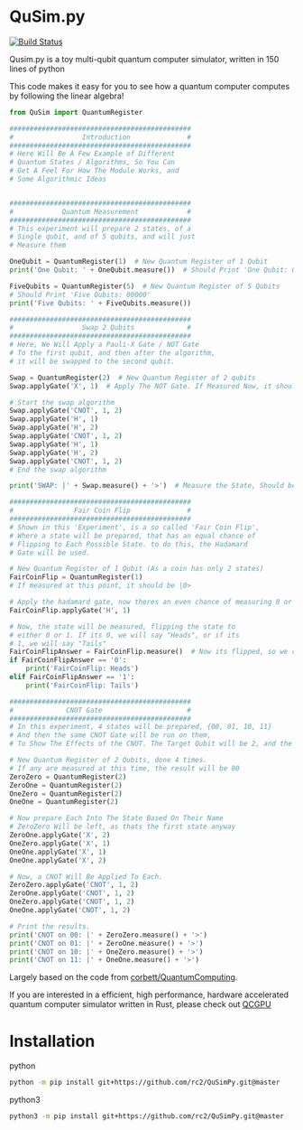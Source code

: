 # QuSim.py

[![Build Status](https://travis-ci.org/adamisntdead/QuSimPy.svg?branch=master)](https://travis-ci.org/adamisntdead/QuSimPy)

Qusim.py is a toy multi-qubit quantum computer simulator, written in 150 lines of python

This code makes it easy for you to see how a quantum computer computes by
following the linear algebra!

```python
from QuSim import QuantumRegister

#############################################
#                 Introduction              #
#############################################
# Here Will Be A Few Example of Different
# Quantum States / Algorithms, So You Can
# Get A Feel For How The Module Works, and  
# Some Algorithmic Ideas


#############################################
#            Quantum Measurement            #
#############################################
# This experiment will prepare 2 states, of a
# Single qubit, and of 5 qubits, and will just
# Measure them

OneQubit = QuantumRegister(1)  # New Quantum Register of 1 Qubit
print('One Qubit: ' + OneQubit.measure())  # Should Print 'One Qubit: 0'

FiveQubits = QuantumRegister(5)  # New Quantum Register of 5 Qubits
# Should Print 'Five Qubits: 00000'
print('Five Qubits: ' + FiveQubits.measure())

#############################################
#                 Swap 2 Qubits             #
#############################################
# Here, We Will Apply a Pauli-X Gate / NOT Gate
# To the first qubit, and then after the algorithm,
# it will be swapped to the second qubit.

Swap = QuantumRegister(2)  # New Quantum Register of 2 qubits
Swap.applyGate('X', 1)  # Apply The NOT Gate. If Measured Now, it should be 10

# Start the swap algorithm
Swap.applyGate('CNOT', 1, 2)
Swap.applyGate('H', 1)
Swap.applyGate('H', 2)
Swap.applyGate('CNOT', 1, 2)
Swap.applyGate('H', 1)
Swap.applyGate('H', 2)
Swap.applyGate('CNOT', 1, 2)
# End the swap algorithm

print('SWAP: |' + Swap.measure() + '>')  # Measure the State, Should be 01

#############################################
#               Fair Coin Flip              #
#############################################
# Shown in this 'Experiment', is a so called 'Fair Coin Flip',
# Where a state will be prepared, that has an equal chance of
# Flipping to Each Possible State. to do this, the Hadamard
# Gate will be used.

# New Quantum Register of 1 Qubit (As a coin has only 2 states)
FairCoinFlip = QuantumRegister(1)
# If measured at this point, it should be |0>

# Apply the hadamard gate, now theres an even chance of measuring 0 or 1
FairCoinFlip.applyGate('H', 1)

# Now, the state will be measured, flipping the state to
# either 0 or 1. If its 0, we will say "Heads", or if its
# 1, we will say "Tails"
FairCoinFlipAnswer = FairCoinFlip.measure()  # Now its flipped, so we can test
if FairCoinFlipAnswer == '0':
    print('FairCoinFlip: Heads')
elif FairCoinFlipAnswer == '1':
    print('FairCoinFlip: Tails')

#############################################
#             CNOT Gate                     #
#############################################
# In this experiment, 4 states will be prepared, {00, 01, 10, 11}
# And then the same CNOT Gate will be run on them,
# To Show The Effects of the CNOT. The Target Qubit will be 2, and the control 1

# New Quantum Register of 2 Qubits, done 4 times.
# If any are measured at this time, the result will be 00
ZeroZero = QuantumRegister(2)
ZeroOne = QuantumRegister(2)
OneZero = QuantumRegister(2)
OneOne = QuantumRegister(2)

# Now prepare Each Into The State Based On Their Name
# ZeroZero Will be left, as thats the first state anyway
ZeroOne.applyGate('X', 2)
OneZero.applyGate('X', 1)
OneOne.applyGate('X', 1)
OneOne.applyGate('X', 2)

# Now, a CNOT Will Be Applied To Each.
ZeroZero.applyGate('CNOT', 1, 2)
ZeroOne.applyGate('CNOT', 1, 2)
OneZero.applyGate('CNOT', 1, 2)
OneOne.applyGate('CNOT', 1, 2)

# Print the results.
print('CNOT on 00: |' + ZeroZero.measure() + '>')
print('CNOT on 01: |' + ZeroOne.measure() + '>')
print('CNOT on 10: |' + OneZero.measure() + '>')
print('CNOT on 11: |' + OneOne.measure() + '>')
```

Largely based on the code from [corbett/QuantumComputing](https://github.com/corbett/QuantumComputing).

If you are interested in a efficient, high performance, hardware accelerated
quantum computer simulator written in Rust, please check out [QCGPU](https://github.com/qcgpu/qcgpu-rust)

# Installation

python

```bash
python -m pip install git+https://github.com/rc2/QuSimPy.git@master
```

python3

```bash
python3 -m pip install git+https://github.com/rc2/QuSimPy.git@master
```
